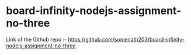 # board-infinity-nodejs-assignment-no-three

Link of the Github repo :- https://github.com/somenath203/board-infinity-nodejs-assignment-no-three
